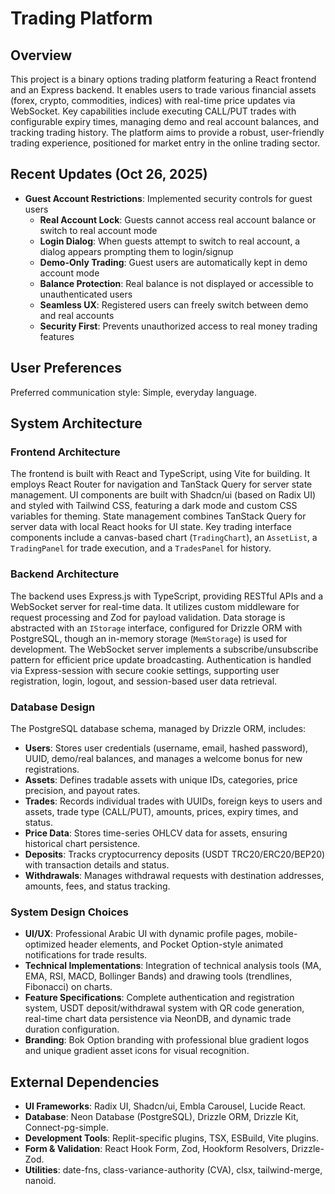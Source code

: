 # Trading Platform

## Overview

This project is a binary options trading platform featuring a React frontend and an Express backend. It enables users to trade various financial assets (forex, crypto, commodities, indices) with real-time price updates via WebSocket. Key capabilities include executing CALL/PUT trades with configurable expiry times, managing demo and real account balances, and tracking trading history. The platform aims to provide a robust, user-friendly trading experience, positioned for market entry in the online trading sector.

## Recent Updates (Oct 26, 2025)

- **Guest Account Restrictions**: Implemented security controls for guest users
  - **Real Account Lock**: Guests cannot access real account balance or switch to real account mode
  - **Login Dialog**: When guests attempt to switch to real account, a dialog appears prompting them to login/signup
  - **Demo-Only Trading**: Guest users are automatically kept in demo account mode
  - **Balance Protection**: Real balance is not displayed or accessible to unauthenticated users
  - **Seamless UX**: Registered users can freely switch between demo and real accounts
  - **Security First**: Prevents unauthorized access to real money trading features

## User Preferences

Preferred communication style: Simple, everyday language.

## System Architecture

### Frontend Architecture

The frontend is built with React and TypeScript, using Vite for building. It employs React Router for navigation and TanStack Query for server state management. UI components are built with Shadcn/ui (based on Radix UI) and styled with Tailwind CSS, featuring a dark mode and custom CSS variables for theming. State management combines TanStack Query for server data with local React hooks for UI state. Key trading interface components include a canvas-based chart (`TradingChart`), an `AssetList`, a `TradingPanel` for trade execution, and a `TradesPanel` for history.

### Backend Architecture

The backend uses Express.js with TypeScript, providing RESTful APIs and a WebSocket server for real-time data. It utilizes custom middleware for request processing and Zod for payload validation. Data storage is abstracted with an `IStorage` interface, configured for Drizzle ORM with PostgreSQL, though an in-memory storage (`MemStorage`) is used for development. The WebSocket server implements a subscribe/unsubscribe pattern for efficient price update broadcasting. Authentication is handled via Express-session with secure cookie settings, supporting user registration, login, logout, and session-based user data retrieval.

### Database Design

The PostgreSQL database schema, managed by Drizzle ORM, includes:
- **Users**: Stores user credentials (username, email, hashed password), UUID, demo/real balances, and manages a welcome bonus for new registrations.
- **Assets**: Defines tradable assets with unique IDs, categories, price precision, and payout rates.
- **Trades**: Records individual trades with UUIDs, foreign keys to users and assets, trade type (CALL/PUT), amounts, prices, expiry times, and status.
- **Price Data**: Stores time-series OHLCV data for assets, ensuring historical chart persistence.
- **Deposits**: Tracks cryptocurrency deposits (USDT TRC20/ERC20/BEP20) with transaction details and status.
- **Withdrawals**: Manages withdrawal requests with destination addresses, amounts, fees, and status tracking.

### System Design Choices

- **UI/UX**: Professional Arabic UI with dynamic profile pages, mobile-optimized header elements, and Pocket Option-style animated notifications for trade results.
- **Technical Implementations**: Integration of technical analysis tools (MA, EMA, RSI, MACD, Bollinger Bands) and drawing tools (trendlines, Fibonacci) on charts.
- **Feature Specifications**: Complete authentication and registration system, USDT deposit/withdrawal system with QR code generation, real-time chart data persistence via NeonDB, and dynamic trade duration configuration.
- **Branding**: Bok Option branding with professional blue gradient logos and unique gradient asset icons for visual recognition.

## External Dependencies

- **UI Frameworks**: Radix UI, Shadcn/ui, Embla Carousel, Lucide React.
- **Database**: Neon Database (PostgreSQL), Drizzle ORM, Drizzle Kit, Connect-pg-simple.
- **Development Tools**: Replit-specific plugins, TSX, ESBuild, Vite plugins.
- **Form & Validation**: React Hook Form, Zod, Hookform Resolvers, Drizzle-Zod.
- **Utilities**: date-fns, class-variance-authority (CVA), clsx, tailwind-merge, nanoid.
